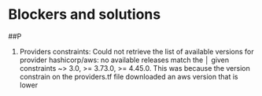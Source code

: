 # Blockers and solutions


##P
1. Providers constraints:
Could not retrieve the list of available versions for provider hashicorp/aws: no available releases match the │ given constraints ~> 3.0, >= 3.73.0, >= 4.45.0.
This was because the version constrain on the providers.tf file downloaded an aws version that is lower
